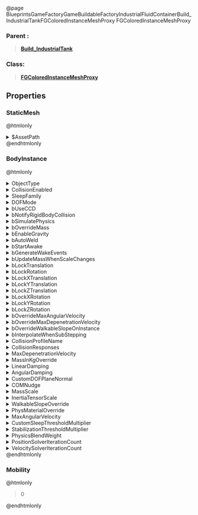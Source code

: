 @page BlueprintsGameFactoryGameBuildableFactoryIndustrialFluidContainerBuild_IndustrialTankFGColoredInstanceMeshProxy FGColoredInstanceMeshProxy
### Parent :
<b><a href="_blueprints_game_factory_game_buildable_factory_industrial_fluid_container_build__industrial_tank.html"><blockquote>Build_IndustrialTank</blockquote></a></b>
### Class:
<b><a href="_class_script_f_g_colored_instance_mesh_proxy.html"><blockquote>FGColoredInstanceMeshProxy</blockquote></a></b>
## Properties
### StaticMesh
@htmlonly
<details>
 <summary>$AssetPath</summary>
<b><a href="_blueprints_game_factory_game_buildable_factory_industrial_fluid_container_mesh_s_m__industrial_fluid_container.html"><blockquote>SM_IndustrialFluidContainer</blockquote></a></b>
</details>
@endhtmlonly

### BodyInstance
@htmlonly
<details>
 <summary>ObjectType</summary>
<blockquote>0</blockquote>
</details>
<details>
 <summary>CollisionEnabled</summary>
<blockquote>3</blockquote>
</details>
<details>
 <summary>SleepFamily</summary>
<blockquote>ESleepFamily::Normal</blockquote>
</details>
<details>
 <summary>DOFMode</summary>
<blockquote>0</blockquote>
</details>
<details>
 <summary>bUseCCD</summary>
<blockquote>False</blockquote>
</details>
<details>
 <summary>bNotifyRigidBodyCollision</summary>
<blockquote>False</blockquote>
</details>
<details>
 <summary>bSimulatePhysics</summary>
<blockquote>False</blockquote>
</details>
<details>
 <summary>bOverrideMass</summary>
<blockquote>False</blockquote>
</details>
<details>
 <summary>bEnableGravity</summary>
<blockquote>True</blockquote>
</details>
<details>
 <summary>bAutoWeld</summary>
<blockquote>True</blockquote>
</details>
<details>
 <summary>bStartAwake</summary>
<blockquote>True</blockquote>
</details>
<details>
 <summary>bGenerateWakeEvents</summary>
<blockquote>False</blockquote>
</details>
<details>
 <summary>bUpdateMassWhenScaleChanges</summary>
<blockquote>False</blockquote>
</details>
<details>
 <summary>bLockTranslation</summary>
<blockquote>True</blockquote>
</details>
<details>
 <summary>bLockRotation</summary>
<blockquote>True</blockquote>
</details>
<details>
 <summary>bLockXTranslation</summary>
<blockquote>False</blockquote>
</details>
<details>
 <summary>bLockYTranslation</summary>
<blockquote>False</blockquote>
</details>
<details>
 <summary>bLockZTranslation</summary>
<blockquote>False</blockquote>
</details>
<details>
 <summary>bLockXRotation</summary>
<blockquote>False</blockquote>
</details>
<details>
 <summary>bLockYRotation</summary>
<blockquote>False</blockquote>
</details>
<details>
 <summary>bLockZRotation</summary>
<blockquote>False</blockquote>
</details>
<details>
 <summary>bOverrideMaxAngularVelocity</summary>
<blockquote>False</blockquote>
</details>
<details>
 <summary>bOverrideMaxDepenetrationVelocity</summary>
<blockquote>False</blockquote>
</details>
<details>
 <summary>bOverrideWalkableSlopeOnInstance</summary>
<blockquote>False</blockquote>
</details>
<details>
 <summary>bInterpolateWhenSubStepping</summary>
<blockquote>True</blockquote>
</details>
<details>
 <summary>CollisionProfileName</summary>
<blockquote>BlockAll</blockquote>
</details>
<details>
 <summary>CollisionResponses</summary>
<details>
 <summary>ResponseArray</summary>
<ol>
<li>
<details>
 <summary>Channel</summary>
<blockquote>BuildGun</blockquote>
</details>
<details>
 <summary>Response</summary>
<blockquote>2</blockquote>
</details>
</li>
<li>
<details>
 <summary>Channel</summary>
<blockquote>WeaponInstantHit</blockquote>
</details>
<details>
 <summary>Response</summary>
<blockquote>2</blockquote>
</details>
</li>
<li>
<details>
 <summary>Channel</summary>
<blockquote>VehicleWheelQuery</blockquote>
</details>
<details>
 <summary>Response</summary>
<blockquote>2</blockquote>
</details>
</li>
</ol>
</details>
</details>
<details>
 <summary>MaxDepenetrationVelocity</summary>
<blockquote>0</blockquote>
</details>
<details>
 <summary>MassInKgOverride</summary>
<blockquote>100</blockquote>
</details>
<details>
 <summary>LinearDamping</summary>
<blockquote>0.009999999776482582</blockquote>
</details>
<details>
 <summary>AngularDamping</summary>
<blockquote>0</blockquote>
</details>
<details>
 <summary>CustomDOFPlaneNormal</summary>
<details>
 <summary>X</summary>
<blockquote>0</blockquote>
</details>
<details>
 <summary>Y</summary>
<blockquote>0</blockquote>
</details>
<details>
 <summary>Z</summary>
<blockquote>0</blockquote>
</details>
</details>
<details>
 <summary>COMNudge</summary>
<details>
 <summary>X</summary>
<blockquote>0</blockquote>
</details>
<details>
 <summary>Y</summary>
<blockquote>0</blockquote>
</details>
<details>
 <summary>Z</summary>
<blockquote>0</blockquote>
</details>
</details>
<details>
 <summary>MassScale</summary>
<blockquote>1</blockquote>
</details>
<details>
 <summary>InertiaTensorScale</summary>
<details>
 <summary>X</summary>
<blockquote>1</blockquote>
</details>
<details>
 <summary>Y</summary>
<blockquote>1</blockquote>
</details>
<details>
 <summary>Z</summary>
<blockquote>1</blockquote>
</details>
</details>
<details>
 <summary>WalkableSlopeOverride</summary>
<details>
 <summary>WalkableSlopeBehavior</summary>
<blockquote>0</blockquote>
</details>
<details>
 <summary>WalkableSlopeAngle</summary>
<blockquote>0</blockquote>
</details>
</details>
<details>
 <summary>PhysMaterialOverride</summary>
<details>
 <summary>$Empty</summary>
<blockquote>True</blockquote>
</details>
</details>
<details>
 <summary>MaxAngularVelocity</summary>
<blockquote>3600</blockquote>
</details>
<details>
 <summary>CustomSleepThresholdMultiplier</summary>
<blockquote>1</blockquote>
</details>
<details>
 <summary>StabilizationThresholdMultiplier</summary>
<blockquote>1</blockquote>
</details>
<details>
 <summary>PhysicsBlendWeight</summary>
<blockquote>0</blockquote>
</details>
<details>
 <summary>PositionSolverIterationCount</summary>
<blockquote>8</blockquote>
</details>
<details>
 <summary>VelocitySolverIterationCount</summary>
<blockquote>1</blockquote>
</details>
@endhtmlonly

### Mobility
@htmlonly
<blockquote>0</blockquote>
@endhtmlonly

